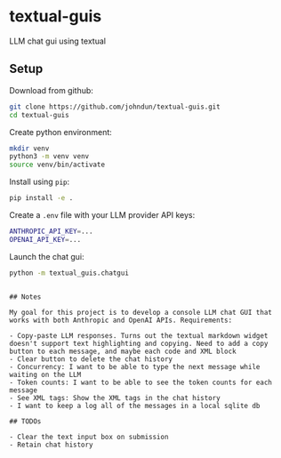 # textual-guis

LLM chat gui using textual

## Setup

Download from github:

```bash
git clone https://github.com/johndun/textual-guis.git
cd textual-guis
```

Create python environment:

```bash
mkdir venv
python3 -m venv venv
source venv/bin/activate
```

Install using `pip`:

```bash
pip install -e .
```

Create a `.env` file with your LLM provider API keys:

```bash
ANTHROPIC_API_KEY=...
OPENAI_API_KEY=...
```

Launch the chat gui:

```bash
python -m textual_guis.chatgui
```
```

## Notes

My goal for this project is to develop a console LLM chat GUI that works with both Anthropic and OpenAI APIs. Requirements:

- Copy-paste LLM responses. Turns out the textual markdown widget doesn't support text highlighting and copying. Need to add a copy button to each message, and maybe each code and XML block
- Clear button to delete the chat history
- Concurrency: I want to be able to type the next message while waiting on the LLM
- Token counts: I want to be able to see the token counts for each message
- See XML tags: Show the XML tags in the chat history
- I want to keep a log all of the messages in a local sqlite db

## TODOs

- Clear the text input box on submission
- Retain chat history
